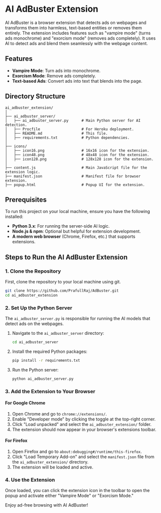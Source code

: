 
# AI AdBuster Extension

AI AdBuster is a browser extension that detects ads on webpages and transforms them into harmless, text-based entities or removes them entirely. The extension includes features such as "vampire mode" (turns ads monochrome) and "exorcism mode" (removes ads completely). It uses AI to detect ads and blend them seamlessly with the webpage content.

## Features
- **Vampire Mode**: Turn ads into monochrome.
- **Exorcism Mode**: Remove ads completely.
- **Text-based Ads**: Convert ads into text that blends into the page.

## Directory Structure

```
ai_adbuster_extension/
│
├── ai_adbuster_server/
│   ├── ai_adbuster_server.py      # Main Python server for AI detection.
│   ├── Procfile                   # For Heroku deployment.
│   ├── README.md                  # This file.
│   ├── requirements.txt           # Python dependencies.
│
├── icons/
│   ├── icon16.png                 # 16x16 icon for the extension.
│   ├── icon48.png                 # 48x48 icon for the extension.
│   ├── icon128.png                # 128x128 icon for the extension.
│
├── content.js                     # Main JavaScript file for the extension logic.
├── manifest.json                  # Manifest file for browser extension.
├── popup.html                     # Popup UI for the extension.
```

## Prerequisites

To run this project on your local machine, ensure you have the following installed:

- **Python 3.x**: For running the server-side AI logic.
- **Node.js & npm**: Optional but helpful for extension development.
- **A modern web browser** (Chrome, Firefox, etc.) that supports extensions.

## Steps to Run the AI AdBuster Extension

### 1. Clone the Repository
First, clone the repository to your local machine using git.

```bash
git clone https://github.com/PrafullRaj/AdBuster.git
cd ai_adbuster_extension
```

### 2. Set Up the Python Server

The `ai_adbuster_server.py` is responsible for running the AI models that detect ads on the webpages.

1. Navigate to the `ai_adbuster_server` directory:
   ```bash
   cd ai_adbuster_server
   ```

2. Install the required Python packages:
   ```bash
   pip install -r requirements.txt
   ```

3. Run the Python server:
   ```bash
   python ai_adbuster_server.py
   ```

### 3. Add the Extension to Your Browser

#### For Google Chrome

1. Open Chrome and go to `chrome://extensions/`.
2. Enable "Developer mode" by clicking the toggle at the top-right corner.
3. Click "Load unpacked" and select the `ai_adbuster_extension/` folder.
4. The extension should now appear in your browser's extensions toolbar.

#### For Firefox

1. Open Firefox and go to `about:debugging#/runtime/this-firefox`.
2. Click "Load Temporary Add-on" and select the `manifest.json` file from the `ai_adbuster_extension/` directory.
3. The extension will be loaded and active.

### 4. Use the Extension
Once loaded, you can click the extension icon in the toolbar to open the popup and activate either "Vampire Mode" or "Exorcism Mode."

Enjoy ad-free browsing with AI AdBuster!

